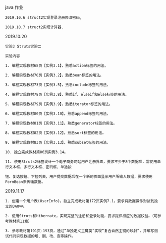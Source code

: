 java 作业  

    2019.10.6 struct2实现登录注册修改密码,

    2019.10.7 struct2实现计算器.

2019.10.20  

    实验3 Struts实验二

    实验内容

    1. 编程实现教材68页【实例3.1】，熟悉action标签的用法。

    2. 编程实现教材70页【实例3.2】，熟悉bean标签的用法。

    3. 编程实现教材73页【实例3.5】，熟悉include标签的用法。

    4. 编程实现教材78页【实例3.8】，熟悉if、elseif和else标签的用法。

    5. 编程实现教材79页【实例3.9】，熟悉iterator标签的用法。

    6. 编程实现教材80页【实例3.10】，熟悉append标签的用法。

    7. 编程实现教材81页【实例3.11】，熟悉generator标签的用法。

    8. 编程实现教材82页【实例3.12】，熟悉sort标签的用法。

    9. 编程实现教材83页【实例3.13】，熟悉subset标签的用法。

    10. 独立完成教材第86页实例3.14。

    11. 使用Struts2标签设计一个电子商务网站用户注册界面，要求不少于8个数据项，需使用单行文本框、多行文本框、密码框、单选按
    
    钮、复选按钮、下拉列表，用户提交数据后在一个新的页面显示用户所输入数据，要求使用FormBean来传输数据。

2019.11.17  

    1. 创建一个用户表(UserInfo)，独立完成教材第172页实例7.1，要求将数据操作封装到独立的DAO中。

	2. 使用Struts和Hibernate，实现完整的注册和登录功能，要求提供相应的数据校验。（可参考教材第11章）

    3. 参考教材第191页-193页，通过“单独定义主键类”实现“复合自然主键的映射”，并编写测试代码实现数据的增、删、改、查等操作。
